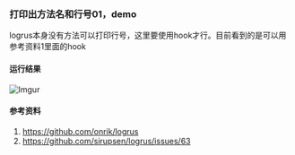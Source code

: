 ### 打印出方法名和行号01，demo
logrus本身没有方法可以打印行号，这里要使用hook才行。目前看到的是可以用参考资料1里面的hook

#### 运行结果
![Imgur](https://i.imgur.com/xIPu1eO.png)

#### 参考资料
1. https://github.com/onrik/logrus
2. https://github.com/sirupsen/logrus/issues/63